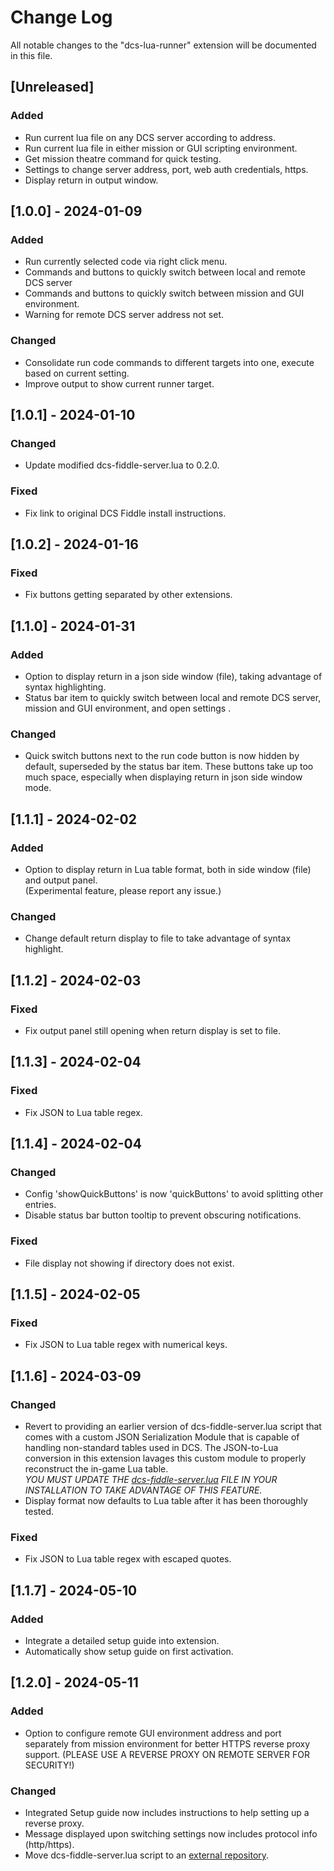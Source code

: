# Change Log

All notable changes to the "dcs-lua-runner" extension will be documented in this file.

## [Unreleased]

### Added

- Run current lua file on any DCS server according to address.
- Run current lua file in either mission or GUI scripting environment.
- Get mission theatre command for quick testing.
- Settings to change server address, port, web auth credentials, https.
- Display return in output window.

## [1.0.0] - 2024-01-09

### Added
- Run currently selected code via right click menu.
- Commands and buttons to quickly switch between local and remote DCS server
- Commands and buttons to quickly switch between mission and GUI environment.
- Warning for remote DCS server address not set.

### Changed
- Consolidate run code commands to different targets into one, execute based on current setting. 
- Improve output to show current runner target.

## [1.0.1] - 2024-01-10

### Changed
- Update modified dcs-fiddle-server.lua to 0.2.0.

### Fixed
- Fix link to original DCS Fiddle install instructions.

## [1.0.2] - 2024-01-16

### Fixed
- Fix buttons getting separated by other extensions.

## [1.1.0] - 2024-01-31

### Added
- Option to display return in a json side window (file), taking advantage of syntax highlighting.
- Status bar item to quickly switch between local and remote DCS server, mission and GUI environment, and open settings .

### Changed
- Quick switch buttons next to the run code button is now hidden by default, superseded by the status bar item. These buttons take up too much space, especially when displaying return in json side window mode.

## [1.1.1] - 2024-02-02

### Added
- Option to display return in Lua table format, both in side window (file) and output panel.   
(Experimental feature, please report any issue.)

### Changed
- Change default return display to file to take advantage of syntax highlight.

## [1.1.2] - 2024-02-03

### Fixed
- Fix output panel still opening when return display is set to file.

## [1.1.3] - 2024-02-04

### Fixed
- Fix JSON to Lua table regex.

## [1.1.4] - 2024-02-04

### Changed
- Config 'showQuickButtons' is now 'quickButtons' to avoid splitting other entries.
- Disable status bar button tooltip to prevent obscuring notifications.

### Fixed
- File display not showing if directory does not exist.

## [1.1.5] - 2024-02-05

### Fixed
- Fix JSON to Lua table regex with numerical keys.

## [1.1.6] - 2024-03-09

### Changed
- Revert to providing an earlier version of dcs-fiddle-server.lua script that comes with a custom JSON Serialization Module that is capable of handling non-standard tables used in DCS. The JSON-to-Lua conversion in this extension lavages this custom module to properly reconstruct the in-game Lua table.  
*YOU MUST UPDATE THE [dcs-fiddle-server.lua](https://github.com/omltcat/dcs-lua-runner/blob/master/src/hooks/dcs-fiddle-server.lua) FILE IN YOUR INSTALLATION TO TAKE ADVANTAGE OF THIS FEATURE.*
- Display format now defaults to Lua table after it has been thoroughly tested.

### Fixed
- Fix JSON to Lua table regex with escaped quotes.

## [1.1.7] - 2024-05-10

### Added
- Integrate a detailed setup guide into extension.
- Automatically show setup guide on first activation.

## [1.2.0] - 2024-05-11

### Added
- Option to configure remote GUI environment address and port separately from mission environment for better HTTPS reverse proxy support. (PLEASE USE A REVERSE PROXY ON REMOTE SERVER FOR SECURITY!)

### Changed
- Integrated Setup guide now includes instructions to help setting up a reverse proxy.
- Message displayed upon switching settings now includes protocol info (http/https).
- Move dcs-fiddle-server.lua script to an [external repository](https://github.com/omltcat/dcs-snippets/blob/master/Scripts/Hooks/dcs-fiddle-server.lua).